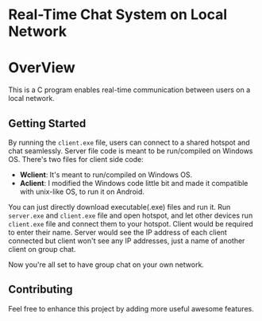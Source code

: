 # Real-Time Chat System on Local Network

# OverView
This is a C program enables real-time communication between users on a local network.

## Getting Started
By running the `client.exe` file, users can connect to a shared hotspot and chat seamlessly.
Server file code is meant to be run/compiled on Windows OS.
There's two files for client side code:
- **Wclient**: It's meant to run/compiled on Windows OS.
- **Aclient**: I modified the Windows code little bit and made it compatible with unix-like OS, to run it on Android.

You can just directly download executable(.exe) files and run it.
Run `server.exe` and `client.exe` file and open hotspot, and let other devices run `client.exe` file and connect them to your hotspot.
Client would be required to enter their name.
Server would see the IP address of each client connected but client won't see any IP addresses, just a name of another client on group chat.

Now you're all set to have group chat on your own network.

## Contributing
Feel free to enhance this project by adding more useful awesome features.
